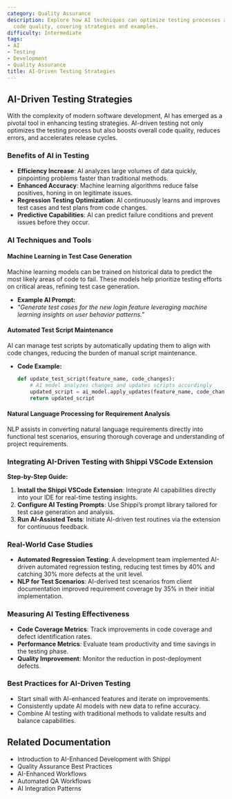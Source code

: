 ```yaml
---
category: Quality Assurance
description: Explore how AI techniques can optimize testing processes and improve
  code quality, covering strategies and examples.
difficulty: Intermediate
tags:
- AI
- Testing
- Development
- Quality Assurance
title: AI-Driven Testing Strategies
---
```


## AI-Driven Testing Strategies

With the complexity of modern software development, AI has emerged as a pivotal tool in enhancing testing strategies. AI-driven testing not only optimizes the testing process but also boosts overall code quality, reduces errors, and accelerates release cycles.

### Benefits of AI in Testing
- **Efficiency Increase**: AI analyzes large volumes of data quickly, pinpointing problems faster than traditional methods.
- **Enhanced Accuracy**: Machine learning algorithms reduce false positives, honing in on legitimate issues.
- **Regression Testing Optimization**: AI continuously learns and improves test cases and test plans from code changes.
- **Predictive Capabilities**: AI can predict failure conditions and prevent issues before they occur.

### AI Techniques and Tools

#### Machine Learning in Test Case Generation
Machine learning models can be trained on historical data to predict the most likely areas of code to fail. These models help prioritize testing efforts on critical areas, refining test case generation.
- **Example AI Prompt:** 
- *"Generate test cases for the new login feature leveraging machine learning insights on user behavior patterns."*

#### Automated Test Script Maintenance
AI can manage test scripts by automatically updating them to align with code changes, reducing the burden of manual script maintenance.
- **Code Example:**
  ```python
  def update_test_script(feature_name, code_changes):
      # AI model analyzes changes and updates scripts accordingly
      updated_script = ai_model.apply_updates(feature_name, code_changes)
      return updated_script
  ```

#### Natural Language Processing for Requirement Analysis
NLP assists in converting natural language requirements directly into functional test scenarios, ensuring thorough coverage and understanding of project requirements.

### Integrating AI-Driven Testing with Shippi VSCode Extension

**Step-by-Step Guide:**
1. **Install the Shippi VSCode Extension**: Integrate AI capabilities directly into your IDE for real-time testing insights.
2. **Configure AI Testing Prompts**: Use Shippi’s prompt library tailored for test case generation and analysis.
3. **Run AI-Assisted Tests**: Initiate AI-driven test routines via the extension for continuous feedback.

### Real-World Case Studies
- **Automated Regression Testing**: A development team implemented AI-driven automated regression testing, reducing test times by 40% and catching 30% more defects at the unit level.
- **NLP for Test Scenarios**: AI-derived test scenarios from client documentation improved requirement coverage by 35% in their initial implementation.

### Measuring AI Testing Effectiveness
- **Code Coverage Metrics**: Track improvements in code coverage and defect identification rates.
- **Performance Metrics**: Evaluate team productivity and time savings in the testing phase.
- **Quality Improvement**: Monitor the reduction in post-deployment defects.

### Best Practices for AI-Driven Testing
- Start small with AI-enhanced features and iterate on improvements.
- Consistently update AI models with new data to refine accuracy.
- Combine AI testing with traditional methods to validate results and balance capabilities.

## Related Documentation
- Introduction to AI-Enhanced Development with Shippi
- Quality Assurance Best Practices
- AI-Enhanced Workflows
- Automated QA Workflows
- AI Integration Patterns
